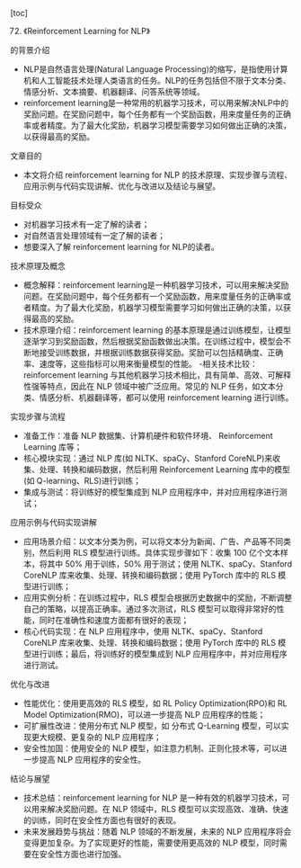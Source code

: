 
[toc]                    
                
                
72. 《Reinforcement Learning for NLP》

的背景介绍
- NLP是自然语言处理(Natural Language Processing)的缩写，是指使用计算机和人工智能技术处理人类语言的任务。NLP的任务包括但不限于文本分类、情感分析、文本摘要、机器翻译、问答系统等领域。
-  reinforcement learning是一种常用的机器学习技术，可以用来解决NLP中的奖励问题。在奖励问题中，每个任务都有一个奖励函数，用来度量任务的正确率或者精度。为了最大化奖励，机器学习模型需要学习如何做出正确的决策，以获得最高的奖励。

文章目的
- 本文将介绍 reinforcement learning for NLP 的技术原理、实现步骤与流程、应用示例与代码实现讲解、优化与改进以及结论与展望。

目标受众
- 对机器学习技术有一定了解的读者；
- 对自然语言处理领域有一定了解的读者；
- 想要深入了解 reinforcement learning for NLP的读者。

技术原理及概念
- 概念解释：reinforcement learning是一种机器学习技术，可以用来解决奖励问题。在奖励问题中，每个任务都有一个奖励函数，用来度量任务的正确率或者精度。为了最大化奖励，机器学习模型需要学习如何做出正确的决策，以获得最高的奖励。
- 技术原理介绍：reinforcement learning 的基本原理是通过训练模型，让模型逐渐学习到奖励函数，然后根据奖励函数做出决策。在训练过程中，模型会不断地接受训练数据，并根据训练数据获得奖励。奖励可以包括精确度、正确率、速度等，这些指标可以用来衡量模型的性能。
-相关技术比较：reinforcement learning 与其他机器学习技术相比，具有简单、高效、可解释性强等特点，因此在 NLP 领域中被广泛应用。常见的 NLP 任务，如文本分类、情感分析、机器翻译等，都可以使用 reinforcement learning 进行训练。

实现步骤与流程
- 准备工作：准备 NLP 数据集、计算机硬件和软件环境、 Reinforcement Learning 库等；
- 核心模块实现：通过 NLP 库(如 NLTK、spaCy、Stanford CoreNLP)来收集、处理、转换和编码数据，然后利用 Reinforcement Learning 库中的模型(如 Q-learning、RLS)进行训练；
- 集成与测试：将训练好的模型集成到 NLP 应用程序中，并对应用程序进行测试；

应用示例与代码实现讲解
- 应用场景介绍：以文本分类为例，可以将文本分为新闻、广告、产品等不同类别，然后利用 RLS 模型进行训练。具体实现步骤如下：收集 100 亿个文本样本，将其中 50% 用于训练，50% 用于测试；使用 NLTK、spaCy、Stanford CoreNLP 库来收集、处理、转换和编码数据；使用 PyTorch 库中的 RLS 模型进行训练；
- 应用实例分析：在训练过程中，RLS 模型会根据历史数据中的奖励，不断调整自己的策略，以提高正确率。通过多次测试，RLS 模型可以取得非常好的性能，同时在准确性和速度方面都有很好的表现；
- 核心代码实现：在 NLP 应用程序中，使用 NLTK、spaCy、Stanford CoreNLP 库来收集、处理、转换和编码数据；使用 PyTorch 库中的 RLS 模型进行训练；最后，将训练好的模型集成到 NLP 应用程序中，并对应用程序进行测试。

优化与改进
- 性能优化：使用更高效的 RLS 模型，如 RL Policy Optimization(RPO)和 RL Model Optimization(RMO)，可以进一步提高 NLP 应用程序的性能；
- 可扩展性改进：使用分布式 NLP 模型，如 分布式 Q-Learning 模型，可以实现更大规模、更复杂的 NLP 应用程序；
- 安全性加固：使用安全的 NLP 模型，如注意力机制、正则化技术等，可以进一步提高 NLP 应用程序的安全性。

结论与展望
- 技术总结：reinforcement learning for NLP 是一种有效的机器学习技术，可以用来解决奖励问题。在 NLP 领域中，RLS 模型可以实现高效、准确、快速的训练，同时在安全性方面也有很好的表现。
- 未来发展趋势与挑战：随着 NLP 领域的不断发展，未来的 NLP 应用程序将会变得更加复杂。为了实现更好的性能，需要使用更高效的 NLP 模型，同时需要在安全性方面也进行加强。

